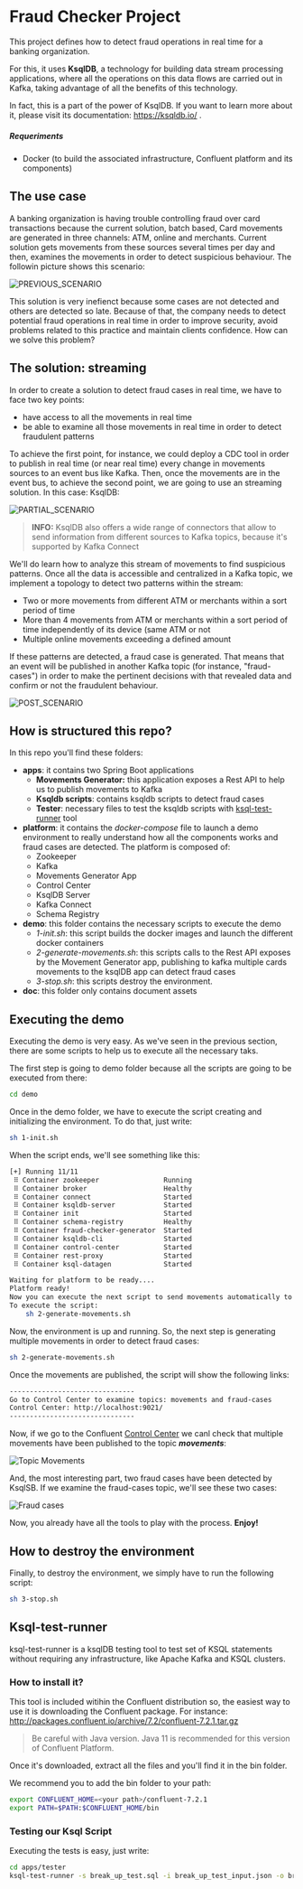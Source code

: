 # Fraud Checker Project


This project defines how to detect fraud operations in real time for a banking organization.

For this, it uses **KsqlDB**, a technology for building data stream processing applications, where all the operations on this data flows are carried out in Kafka, taking advantage of all the benefits of this technology.

In fact, this is a part of the power of KsqlDB. If you want to learn more about it, please visit its documentation: https://ksqldb.io/ .

##### Requeriments

- Docker (to build the associated infrastructure, Confluent platform and its components)


## The use case
A banking organization is having trouble controlling fraud over card transactions because the current solution, batch based, Card movements are generated in three channels: ATM, online and merchants. Current solution gets movements from these sources several times per day and then, examines the movements in order to detect suspicious behaviour. The followin picture shows this scenario:

![PREVIOUS_SCENARIO](doc/scenarios/previous_scenario.png)

This solution is very inefienct because some cases are not detected and others are detected so late. Because of that, the company needs to detect potential fraud operations in real time in order to improve security, avoid problems related to this practice and maintain clients confidence. How can we solve this problem?


## The solution: streaming

In order to create a solution to detect fraud cases in real time, we have to face two key points:

- have access to all the movements in real time
- be able to examine all those movements in real time in order to detect fraudulent patterns

To achieve the first point, for instance, we could deploy a CDC tool in order to publish in real time (or near real time) every change in movements sources to an event bus like Kafka. Then, once the movements are in the event bus, to achieve the second point, we are going to use an streaming solution. In this case: KsqlDB:

![PARTIAL_SCENARIO](doc/scenarios/partial_scenario.png)

> **INFO:** KsqlDB also offers a wide range of connectors that allow to send information from different sources to Kafka topics, because it's supported by Kafka Connect

We'll do learn how to analyze this stream of movements to find suspicious patterns. Once all the data is accessible and centralized in a Kafka topic, we implement a topology to detect two patterns within the stream:

- Two or more movements from different ATM or merchants within a sort period of time
- More than 4 movements from ATM or merchants within a sort period of time independently of its device (same ATM or not
- Multiple online movements exceeding a defined amount

If these patterns are detected, a fraud case is generated. That means that an event will be published in another Kafka topic (for instance, "fraud-cases") in order to make the pertinent decisions with that revealed data and confirm or not the fraudulent behaviour.

![POST_SCENARIO](doc/scenarios/post_scenario.png)



## How is structured this repo?

In this repo you'll find these folders:

- **apps**: it contains two Spring Boot applications
  - **Movements Generator:** this application exposes a Rest API to help us to publish movements to Kafka
  - **Ksqldb scripts**: contains ksqldb scripts to detect fraud cases
  - **Tester**: necessary files to test the ksqldb scripts with [ksql-test-runner](https://docs.ksqldb.io/en/latest/how-to-guides/test-an-app/) tool
- **platform**: it contains the *docker-compose* file to launch a demo environment to really understand how all the components works and fraud cases are detected. The platform is composed of:
  - Zookeeper
  - Kafka
  - Movements Generator App
  - Control Center
  - KsqlDB Server
  - Kafka Connect
  - Schema Registry
- **demo**: this folder contains the necessary scripts to execute the demo
  - *1-init.sh*: this script builds the docker images and launch the different docker containers
  - *2-generate-movements.sh*: this scripts calls to the Rest API exposes by the Movement Generator app, publishing to kafka multiple cards movements to the ksqlDB app can detect fraud cases
  - *3-stop.sh*: this scripts destroy the environment.
- **doc**: this folder only contains document assets



## Executing the demo

Executing the demo is very easy. As we've seen in the previous section, there are some scripts to help us to execute all the necessary taks.

The first step is going to demo folder because all the scripts are going to be executed from there:

```bash
cd demo
```

Once in the demo folder, we have to execute the script creating and initializing the environment. To do that, just write:

```bash
sh 1-init.sh
```

When the script ends, we'll see something like this:

```bash
[+] Running 11/11
 ⠿ Container zookeeper                Running
 ⠿ Container broker                   Healthy
 ⠿ Container connect                  Started
 ⠿ Container ksqldb-server            Started
 ⠿ Container init                     Started
 ⠿ Container schema-registry          Healthy
 ⠿ Container fraud-checker-generator  Started
 ⠿ Container ksqldb-cli               Started
 ⠿ Container control-center           Started
 ⠿ Container rest-proxy               Started
 ⠿ Container ksql-datagen             Started

Waiting for platform to be ready....
Platform ready!
Now you can execute the next script to send movements automatically to the broker or sending manually
To execute the script:
    sh 2-generate-movements.sh

```

Now, the environment is up and running. So, the next step is generating multiple movements in order to detect fraud cases:

```bash
sh 2-generate-movements.sh
```

Once the movements are published, the script will show the following links:

```bash
-------------------------------
Go to Control Center to examine topics: movements and fraud-cases
Control Center: http://localhost:9021/
-------------------------------
```

Now, if we go to the Confluent [Control Center](http://localhost:9021/) we canl check that multiple movements have been published to the topic ***movements***:

![Topic Movements](doc/scenarios/control-center-movements.png)

And, the most interesting part, two fraud cases have been detected by KsqlSB. If we examine the fraud-cases topic, we'll see these two cases:

![Fraud cases](doc/scenarios/fraud-cases.png)

Now, you already have all the tools to play with the process. **Enjoy!**

## How to destroy the environment

Finally, to destroy the environment, we simply have to run the following script:

```bash
sh 3-stop.sh
```



## Ksql-test-runner

ksql-test-runner is a ksqlDB testing tool to test set of KSQL statements without requiring any infrastructure, like Apache Kafka and KSQL clusters. 

### How to install it?

This tool is included witihin the Confluent distribution so, the easiest way to use it is downloading the Confluent package. For instance: http://packages.confluent.io/archive/7.2/confluent-7.2.1.tar.gz

> Be careful with Java version. Java 11 is recommended for this version of Confluent Platform.

Once it's downloaded, extract all the files and you'll find it in the bin folder.

We recommend you to add the bin folder to your path:

```bash
export CONFLUENT_HOME=<your path>/confluent-7.2.1
export PATH=$PATH:$CONFLUENT_HOME/bin
```



### Testing our Ksql Script

Executing the tests is easy, just write:

```bash
cd apps/tester
ksql-test-runner -s break_up_test.sql -i break_up_test_input.json -o break_up_test_output.json
```


